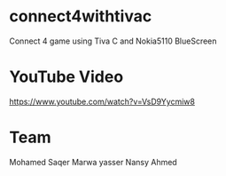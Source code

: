 # connect4withtivac
Connect 4 game
using Tiva C and Nokia5110 BlueScreen

# YouTube Video

https://www.youtube.com/watch?v=VsD9Yycmiw8

# Team
Mohamed Saqer
Marwa yasser
Nansy Ahmed
